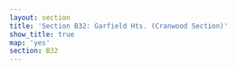 ```yaml
---
layout: section
title: 'Section B32: Garfield Hts. (Cranwood Section)'
show_title: true
map: 'yes'
section: B32
---
```

